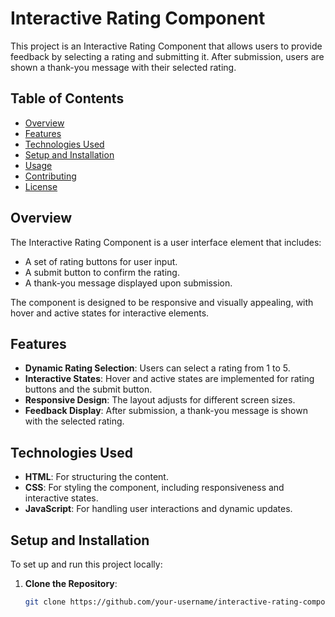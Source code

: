 # Interactive Rating Component

This project is an Interactive Rating Component that allows users to provide feedback by selecting a rating and submitting it. After submission, users are shown a thank-you message with their selected rating.

## Table of Contents

- [Overview](#overview)
- [Features](#features)
- [Technologies Used](#technologies-used)
- [Setup and Installation](#setup-and-installation)
- [Usage](#usage)
- [Contributing](#contributing)
- [License](#license)

## Overview

The Interactive Rating Component is a user interface element that includes:

- A set of rating buttons for user input.
- A submit button to confirm the rating.
- A thank-you message displayed upon submission.

The component is designed to be responsive and visually appealing, with hover and active states for interactive elements.

## Features

- **Dynamic Rating Selection**: Users can select a rating from 1 to 5.
- **Interactive States**: Hover and active states are implemented for rating buttons and the submit button.
- **Responsive Design**: The layout adjusts for different screen sizes.
- **Feedback Display**: After submission, a thank-you message is shown with the selected rating.

## Technologies Used

- **HTML**: For structuring the content.
- **CSS**: For styling the component, including responsiveness and interactive states.
- **JavaScript**: For handling user interactions and dynamic updates.

## Setup and Installation

To set up and run this project locally:

1. **Clone the Repository**:
   ```bash
   git clone https://github.com/your-username/interactive-rating-component.git
